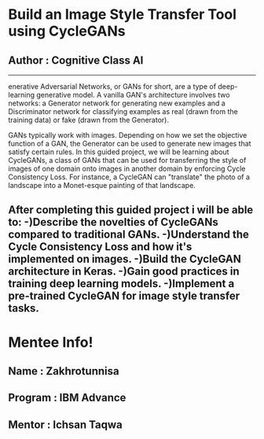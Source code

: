 # Build an Image Style Transfer Tool using CycleGANs
## Author : Cognitive Class AI
--------------------------------

enerative Adversarial Networks, or GANs for short, are a type of deep-learning generative model. A vanilla GAN's architecture involves two networks: a Generator network for generating new examples and a Discriminator network for classifying examples as real (drawn from the training data) or fake (drawn from the Generator). 

GANs typically work with images.  Depending on how we set the objective function of a GAN, the Generator can be used to generate new images that satisfy certain rules. In this guided project, we will be learning about CycleGANs, a class of GANs that can be used for transferring the style of images of one domain onto images in another domain by enforcing Cycle Consistency Loss. For instance, a CycleGAN can "translate" the photo of a landscape into a Monet-esque painting of that landscape.
 
 After completing this guided project i will be able to:
-)Describe the novelties of CycleGANs compared to traditional GANs.
-)Understand the Cycle Consistency Loss and how it's implemented on images.
-)Build the CycleGAN architecture in Keras.
-)Gain good practices in training deep learning models.
-)Implement a pre-trained CycleGAN for image style transfer tasks.
-------------------------------
# Mentee Info!
## Name : Zakhrotunnisa
## Program : IBM Advance
## Mentor : Ichsan Taqwa
